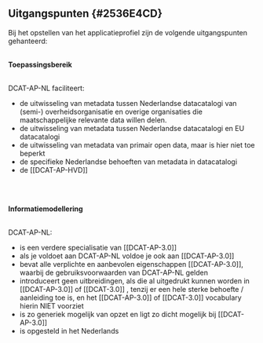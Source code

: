 ## Uitgangspunten {#2536E4CD}
Bij het opstellen van het applicatieprofiel zijn de volgende uitgangspunten gehanteerd:
<br/>
<br/>

<b>Toepassingsbereik</b>
<br/>
<br/>

DCAT-AP-NL faciliteert:
- de uitwisseling van metadata tussen Nederlandse datacatalogi van (semi-) overheidsorganisatie en overige organisaties die maatschappelijke relevante data willen delen.
- de uitwisseling van metadata tussen Nederlandse datacatalogi en EU datacatalogi
- de uitwisseling van metadata van primair open data, maar is hier niet toe beperkt
- de specifieke Nederlandse behoeften van metadata in datacatalogi
- de [[DCAT-AP-HVD]]
<br/>
<br/>

<b>Informatiemodellering</b>
<br/>
<br/>

DCAT-AP-NL:
- is een verdere specialisatie van [[DCAT-AP-3.0]]
- als je voldoet aan DCAT-AP-NL voldoe je ook aan [[DCAT-AP-3.0]]
- bevat alle verplichte en aanbevolen eigenschappen [[DCAT-AP-3.0]], waarbij de gebruiksvoorwaarden van DCAT-AP-NL gelden
- introduceert geen uitbreidingen, als die al uitgedrukt kunnen worden in [[DCAT-AP-3.0]] of [[DCAT-3.0]] ,
tenzij er een hele sterke behoefte / aanleiding toe is, en het [[DCAT-AP-3.0]] of [[DCAT-3.0]] vocabulary hierin NIET voorziet
- is zo generiek mogelijk van opzet en ligt zo dicht mogelijk bij [[DCAT-AP-3.0]]
- is opgesteld in het Nederlands
